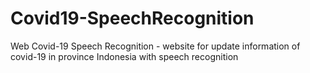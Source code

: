# Covid19-SpeechRecognition
Web Covid-19 Speech Recognition - website for update information of covid-19 in province Indonesia with speech recognition

